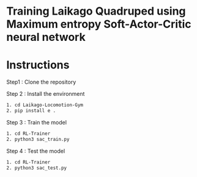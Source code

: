 # Training Laikago Quadruped using Maximum entropy Soft-Actor-Critic neural network

# Instructions 

Step1 : Clone the repository

Step 2 : Install the environment
``` sh
1. cd Laikago-Locomotion-Gym
2. pip install e .
```

Step 3 : Train the model
``` sh
1. cd RL-Trainer
2. python3 sac_train.py
```
Step 4 : Test the model
``` sh
1. cd RL-Trainer
2. python3 sac_test.py
```
